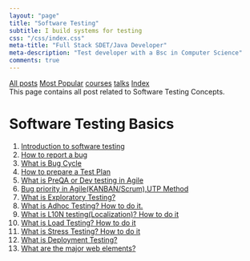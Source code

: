 ```yaml
---
layout: "page"
title: "Software Testing"
subtitle: I build systems for testing
css: "/css/index.css"
meta-title: "Full Stack SDET/Java Developer"
meta-description: "Test developer with a Bsc in Computer Science"
comments: true
---
```

<div class="list-filters">
    <a href="/" class="list-filter filter-selected">All posts</a>
    <a href="/popular" class="list-filter">Most Popular</a>
    <a href="/courses" class="list-filter">courses</a>
	<a href="/talks" class="list-filter">talks</a>
    <a href="/tags" class="list-filter">Index</a>
</div>
This page contains all post related to Software Testing Concepts.

# Software Testing Basics
1. [Introduction to software testing](https://sarkershantonu.github.io/2009/05/26/introduction-software-testing/)
2. [How to report a bug](https://sarkershantonu.github.io/2012/09/03/bug-report/)
3. [What is Bug Cycle](https://sarkershantonu.github.io/2012/12/07/bug-cycle/)
4. [How to prepare a Test Plan](https://sarkershantonu.github.io/2012/12/how-to-prepare-test-plan.html)
5. [What is PreQA or Dev testing in Agile](https://sarkershantonu.github.io/2012/09/pre-qa-essential-step-in-agilekan.html)
6. [Bug priority in Agile(KANBAN/Scrum),UTP Method](https://sarkershantonu.github.io/2012/08/how-to-prioritize-bugs-in.html)
7. [What is Exploratory Testing?](https://sarkershantonu.github.io/2012/12/what-is-exploratory-testing.html)
8. [What is Adhoc Testing? How to do it.](https://sarkershantonu.github.io/2012/12/what-is-adhoc-testing-how-to-do-it.html)
9. [What is L10N testing(Localization)? How to do it](https://sarkershantonu.github.io/2012/12/what-is-adhoc-testing-how-to-do-it.html)
10. [What is Load Testing? How to do it](https://sarkershantonu.github.io/2012/12/what-is-load-testing-how-to-do-it.html)
11. [What is Stress Testing? How to do it](https://sarkershantonu.github.io/2013/01/what-is-stress-testing-how-to-do-it.html)
12. [What is Deployment Testing?](https://sarkershantonu.github.io/2012/12/what-is-deployment-testing.html)
13. [What are the major web elements?](https://sarkershantonu.github.io/2012/11/popular-web-site-elements.html)